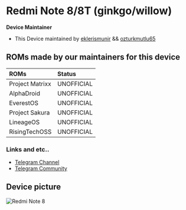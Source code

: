 # Redmi Note 8/8T (ginkgo/willow)

**Device Maintainer**
- This Device maintained by [eklerismunir](https://github.com/eklerismunirr) && [ozturkmutlu65](https://github.com/ozturkmutlu65)

## ROMs made by our maintainers for this device

| ROMs                    | Status                                                          |
| :---------------------- | :---------------------------------------------------------------|
| Project Matrixx         | UNOFFICIAL                                                      |
| AlphaDroid              | UNOFFICIAL                                                      |
| EverestOS               | UNOFFICIAL                                                      |
| Project Sakura          | UNOFFICIAL                                                      |
| LineageOS               | UNOFFICIAL                                                      |
| RisingTechOSS           | UNOFFICIAL                                                      |

### Links and etc..

- [Telegram Channel](https://t.me/shawkbuilds)
- [Telegram Community](https://t.me/shawkbuilddiscussion)

## Device picture

![Redmi Note 8](https://i01.appmifile.com/webfile/globalimg/products/pc/redmi-note-8/specs1.png)
